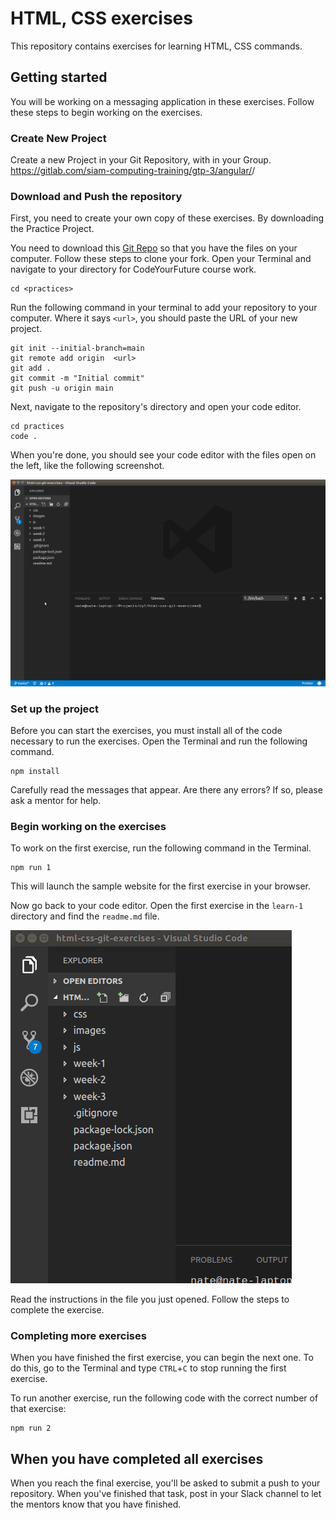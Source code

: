 # HTML, CSS exercises

This repository contains exercises for learning HTML, CSS commands.

## Getting started

You will be working on a messaging application in these exercises. Follow these steps to begin working on the exercises.

### Create New Project

Create a new Project in your Git Repository, with in your Group. https://gitlab.com/siam-computing-training/gtp-3/angular/<Your Name>/

### Download and Push the repository

First, you need to create your own copy of these exercises. By downloading the Practice Project.

You need to download this [Git Repo](https://gitlab.com/siam-computing-training/gtp-3/angular/basics/practice.git) so that you have the files on your computer. Follow these steps to clone your fork. Open your Terminal and navigate to your directory for CodeYourFuture course work.

```
cd <practices>
```

Run the following command in your terminal to add your repository to your computer. Where it says `<url>`, you should paste the URL of your new project.

```
git init --initial-branch=main
git remote add origin  <url>
git add .
git commit -m "Initial commit"
git push -u origin main
```

Next, navigate to the repository's directory and open your code editor.

```
cd practices
code .
```

When you're done, you should see your code editor with the files open on the left, like the following screenshot.

![Screenshot showing the project open in your editor](/images/fork-editor.png)

### Set up the project

Before you can start the exercises, you must install all of the code necessary to run the exercises. Open the Terminal and run the following command.

```
npm install
```

Carefully read the messages that appear. Are there any errors? If so, please ask a mentor for help.

### Begin working on the exercises

To work on the first exercise, run the following command in the Terminal.

```
npm run 1
```

This will launch the sample website for the first exercise in your browser.

Now go back to your code editor. Open the first exercise in the `learn-1` directory and find the `readme.md` file.

![Screenshot showing how to open a preview of the readme for the first exercise](/images/fork-open-readme.gif)

Read the instructions in the file you just opened. Follow the steps to complete the exercise.

### Completing more exercises

When you have finished the first exercise, you can begin the next one. To do this, go to the Terminal and type `CTRL`+`C` to stop running the first exercise.

To run another exercise, run the following code with the correct number of that exercise:

```
npm run 2
```

## When you have completed all exercises

When you reach the final exercise, you'll be asked to submit a push to your repository. When you've finished that task, post in your Slack channel to let the mentors know that you have finished.

